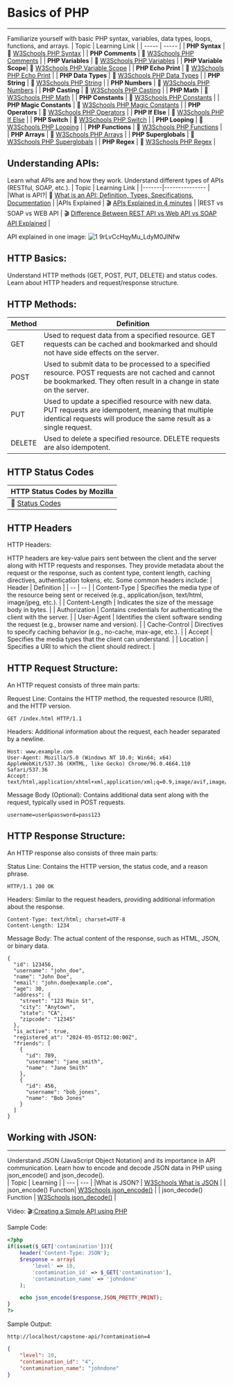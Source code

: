 # Basics of PHP
---
Familiarize yourself with basic PHP syntax, variables, data types, loops, functions, and arrays.
| Topic                | Learning Link                                          |
| ----- | ----- |
| **PHP Syntax**       | :book: [W3Schools PHP Syntax](https://www.w3schools.com/php/php_syntax.asp) |
| **PHP Comments**     | :book: [W3Schools PHP Comments](https://www.w3schools.com/php/php_comments.asp) |
| **PHP Variables**    | :book: [W3Schools PHP Variables](https://www.w3schools.com/php/php_variables.asp) |
| **PHP Variable Scope**| :book: [W3Schools PHP Variable Scope](https://www.w3schools.com/php/php_variables_scope.asp) |
| **PHP Echo Print**   | :book: [W3Schools PHP Echo Print](https://www.w3schools.com/php/php_echo_print.asp) |
| **PHP Data Types**   | :book: [W3Schools PHP Data Types](https://www.w3schools.com/php/php_datatypes.asp) |
| **PHP String**       | :book: [W3Schools PHP String](https://www.w3schools.com/php/php_string.asp) |
| **PHP Numbers**      | :book: [W3Schools PHP Numbers](https://www.w3schools.com/php/php_numbers.asp) |
| **PHP Casting**      | :book: [W3Schools PHP Casting](https://www.w3schools.com/php/php_casting.asp) |
| **PHP Math**         | :book: [W3Schools PHP Math](https://www.w3schools.com/php/php_math.asp) |
| **PHP Constants**    | :book: [W3Schools PHP Constants](https://www.w3schools.com/php/php_constants.asp) |
| **PHP Magic Constants** | :book: [W3Schools PHP Magic Constants](https://www.w3schools.com/php/php_magic_constants.asp) |
| **PHP Operators**    | :book: [W3Schools PHP Operators](https://www.w3schools.com/php/php_operators.asp) |
| **PHP If Else**      | :book: [W3Schools PHP If Else](https://www.w3schools.com/php/php_if_else.asp) |
| **PHP Switch**       | :book: [W3Schools PHP Switch](https://www.w3schools.com/php/php_switch.asp) |
| **PHP Looping**      | :book: [W3Schools PHP Looping](https://www.w3schools.com/php/php_looping.asp) |
| **PHP Functions**    | :book: [W3Schools PHP Functions](https://www.w3schools.com/php/php_functions.asp) |
| **PHP Arrays**       | :book: [W3Schools PHP Arrays](https://www.w3schools.com/php/php_arrays.asp) |
| **PHP Superglobals** | :book: [W3Schools PHP Superglobals](https://www.w3schools.com/php/php_superglobals.asp) |
| **PHP Regex**        | :book: [W3Schools PHP Regex](https://www.w3schools.com/php/php_regex.asp) |




Understanding APIs:
---
Learn what APIs are and how they work.
        Understand different types of APIs (RESTful, SOAP, etc.).
| Topic | Learning Link |
|-------|---------------  |
|What is API?| :book: [What is an API: Definition, Types, Specifications, Documentation](https://www.altexsoft.com/blog/what-is-api-definition-types-specifications-documentation/)   |
|APIs Explained | 🎬 [APIs Explained in 4 minutes](https://www.youtube.com/watch?v=bxuYDT-BWaI) |
|REST vs SOAP vs WEB API | :clapper: [Difference Between REST API vs Web API vs SOAP API Explained](https://www.youtube.com/watch?v=2mqN7ZhDsUA) | 

API explained in one image:
![1 9rLvCcHqyMu_LdyM0JlNfw](https://github.com/Yajme/Capstone-API/assets/88352665/6fb5f50b-d43a-4047-a186-d4ed9076aa27)




HTTP Basics:
---
Understand HTTP methods (GET, POST, PUT, DELETE) and status codes.
        Learn about HTTP headers and request/response structure.
## HTTP Methods:
| Method | Definition |
|---- |----|
| GET | Used to request data from a specified resource. GET requests can be cached and bookmarked and should not have side effects on the server. | 
| POST | Used to submit data to be processed to a specified resource. POST requests are not cached and cannot be bookmarked. They often result in a change in state on the server. | 
| PUT | Used to update a specified resource with new data. PUT requests are idempotent, meaning that multiple identical requests will produce the same result as a single request. | 
| DELETE  | Used to delete a specified resource. DELETE requests are also idempotent. | 

## HTTP Status Codes
| HTTP Status Codes by Mozilla | 
|--- |
| :book: [Status Codes](https://developer.mozilla.org/en-US/docs/Web/HTTP/Status) | 

## HTTP Headers
HTTP Headers:

HTTP headers are key-value pairs sent between the client and the server along with HTTP requests and responses. They provide metadata about the request or the response, such as content type, content length, caching directives, authentication tokens, etc. Some common headers include:
| Header | Definition | 
| -- | -- | 
| Content-Type | Specifies the media type of the resource being sent or received (e.g., application/json, text/html, image/jpeg, etc.). | 
| Content-Length | Indicates the size of the message body in bytes. | 
| Authorization | Contains credentials for authenticating the client with the server. | 
| User-Agent | Identifies the client software sending the request (e.g., browser name and version). | 
| Cache-Control | Directives to specify caching behavior (e.g., no-cache, max-age, etc.). | 
| Accept | Specifies the media types that the client can understand. | 
| Location | Specifies a URI to which the client should redirect. |

## HTTP Request Structure:

An HTTP request consists of three main parts:

Request Line: Contains the HTTP method, the requested resource (URI), and the HTTP version.


```
GET /index.html HTTP/1.1
```
Headers: Additional information about the request, each header separated by a newline.

```
Host: www.example.com
User-Agent: Mozilla/5.0 (Windows NT 10.0; Win64; x64) AppleWebKit/537.36 (KHTML, like Gecko) Chrome/96.0.4664.110 Safari/537.36
Accept: text/html,application/xhtml+xml,application/xml;q=0.9,image/avif,image/webp,image/apng,*/*;q=0.8
```

Message Body (Optional): Contains additional data sent along with the request, typically used in POST requests.

```
username=user&password=pass123
```
## HTTP Response Structure:

An HTTP response also consists of three main parts:

Status Line: Contains the HTTP version, the status code, and a reason phrase.

```
HTTP/1.1 200 OK
```

Headers: Similar to the request headers, providing additional information about the response.
```
Content-Type: text/html; charset=UTF-8
Content-Length: 1234
```

Message Body: The actual content of the response, such as HTML, JSON, or binary data.
```
{
  "id": 123456,
  "username": "john_doe",
  "name": "John Doe",
  "email": "john.doe@example.com",
  "age": 30,
  "address": {
    "street": "123 Main St",
    "city": "Anytown",
    "state": "CA",
    "zipcode": "12345"
  },
  "is_active": true,
  "registered_at": "2024-05-05T12:00:00Z",
  "friends": [
    {
      "id": 789,
      "username": "jane_smith",
      "name": "Jane Smith"
    },
    {
      "id": 456,
      "username": "bob_jones",
      "name": "Bob Jones"
    }
  ]
}

```

<!--
Making Simple API Requests:
---
Use PHP's built-in functions like file_get_contents() or curl to make simple GET requests to public APIs.
        Practice retrieving data (such as weather forecasts, exchange rates, etc.) from public APIs.
-->

## Working with JSON:
---


Understand JSON (JavaScript Object Notation) and its importance in API communication.
        Learn how to encode and decode JSON data in PHP using json_encode() and json_decode().
        <br>
| Topic | Learning | 
| --- | --- |
|What is JSON? | [W3Schools What is JSON](https://www.w3schools.com/whatis/whatis_json.asp) | 
|  json_encode() Function| [W3Schools json_encode()](https://www.w3schools.com/php/func_json_encode.asp) | 
| json_decode() Function | [W3Schools json_decode()](https://www.w3schools.com/php/func_json_decode.asp) | 

Video: 🎬:[Creating a Simple API using PHP](https://www.youtube.com/watch?v=LAb5yJRz0e0)

Sample Code:
```php
<?php 
if(isset($_GET['contamination'])){
    header('Content-Type: JSON');
    $response = array(
        'level' => 10,
        'contamination_id' => $_GET['contamination'],
        'contamination_name' => 'johndone'
    );

    echo json_encode($response,JSON_PRETTY_PRINT);
}
?>
```

Sample Output:
```
http://localhost/capstone-api/?contamination=4
```
```json
{
    "level": 10,
    "contamination_id": "4",
    "contamination_name": "johndone"
}
```
<!--
Authentication:
---

Explore different authentication methods used in APIs (API keys, OAuth, etc.).
        Practice authenticating and making requests to APIs that require authentication.
        
 Error Handling and Debugging:
 ---
 
Learn how to handle errors and exceptions gracefully when working with APIs.
        Practice debugging API requests and responses.

Building API Clients:
---
Start building simple PHP classes or functions to abstract API interactions.
        Design reusable components for making API requests, handling responses, and error conditions.

-->

  

